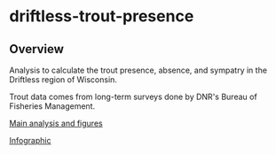 # driftless-trout-presence

## Overview

Analysis to calculate the trout presence, absence, and sympatry in the Driftless region of Wisconsin.

Trout data comes from long-term surveys done by DNR's Bureau of Fisheries Management. 

[Main analysis and figures](R/bnt-dirftless-streams.md)

[Infographic](R/bnt-dirftless-streams_files/figure-gfm/unnamed-chunk-11-1.png)
